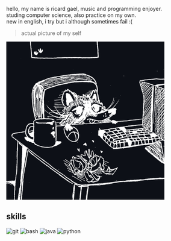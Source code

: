 hello, my name is ricard gael, music and programming enjoyer.\
studing computer science, also practice on my own.\
new in english, i try but i although sometimes fail :(

> actual picture of my self
<img src="https://raw.githubusercontent.com/ricardenas26/ricardenas26/refs/heads/main/picture_me_github.jpeg" width='420'>

## skills
![git](https://img.shields.io/badge/GIT-E44C30?style=for-the-badge&logo=git&logoColor=white)
![bash](https://img.shields.io/badge/Shell_Script-121011?style=for-the-badge&logo=gnu-bash&logoColor=white)
![java](https://img.shields.io/badge/Java-ED8B00?style=for-the-badge&logo=openjdk&logoColor=white)
![python](https://img.shields.io/badge/Python-14354C?style=for-the-badge&logo=python&logoColor=white)
